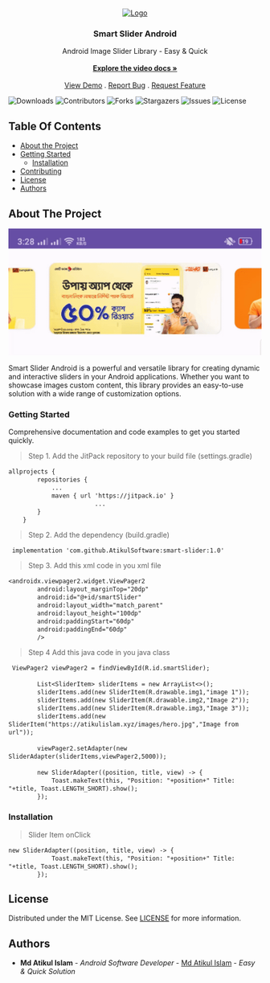 <br/>
<p align="center">
  <a href="https://github.com/AtikulSoftware/smart-slider">
    <img src="https://avatars.githubusercontent.com/u/111883800?v=4" alt="Logo" width="80" height="80">
  </a>

  <h3 align="center">Smart Slider Android</h3>

  <p align="center">
    Android Image Slider Library - Easy & Quick
    <br/>
    <br/>
    <a href="https://youtu.be/S1YOLeu0WHE?si=HE0NrWpFDh48wOAT"><strong>Explore the video docs »</strong></a>
    <br/>
    <br/>
    <a href="https://github.com/AtikulSoftware/smart-slider">View Demo</a>
    .
    <a href="https://github.com/AtikulSoftware/smart-slider/issues">Report Bug</a>
    .
    <a href="https://github.com/AtikulSoftware/smart-slider/issues">Request Feature</a>
  </p>
</p>

![Downloads](https://img.shields.io/github/downloads/AtikulSoftware/smart-slider/total) ![Contributors](https://img.shields.io/github/contributors/AtikulSoftware/smart-slider?color=dark-green) ![Forks](https://img.shields.io/github/forks/AtikulSoftware/smart-slider?style=social) ![Stargazers](https://img.shields.io/github/stars/AtikulSoftware/smart-slider?style=social) ![Issues](https://img.shields.io/github/issues/AtikulSoftware/smart-slider) ![License](https://img.shields.io/github/license/AtikulSoftware/smart-slider) 

## Table Of Contents

* [About the Project](#about-the-project)
* [Getting Started](#getting-started)
  * [Installation](#installation)
* [Contributing](#contributing)
* [License](#license)
* [Authors](#authors)

## About The Project

![Screen Shot](https://raw.githubusercontent.com/AtikulSoftware/AtikulFiles/main/smartslider.gif)

Smart Slider Android is a powerful and versatile library for creating dynamic and interactive sliders in your Android applications. Whether you want to showcase images custom content, this library provides an easy-to-use solution with a wide range of customization options.


### Getting Started
Comprehensive documentation and code examples to get you started quickly.

> Step 1. Add the JitPack repository to your build file (settings.gradle)
```
allprojects {
		repositories {
			...
			maven { url 'https://jitpack.io' }
                        ...
		}
	}
```

> Step 2. Add the dependency (build.gradle)
```
 implementation 'com.github.AtikulSoftware:smart-slider:1.0'
```

> Step 3. Add this xml code in you xml file 
```
<androidx.viewpager2.widget.ViewPager2
        android:layout_marginTop="20dp"
        android:id="@+id/smartSlider"
        android:layout_width="match_parent"
        android:layout_height="100dp"
        android:paddingStart="60dp"
        android:paddingEnd="60dp"
        />
```

> Step 4 Add this java code in you java class
```
 ViewPager2 viewPager2 = findViewById(R.id.smartSlider);

        List<SliderItem> sliderItems = new ArrayList<>();
        sliderItems.add(new SliderItem(R.drawable.img1,"image 1"));
        sliderItems.add(new SliderItem(R.drawable.img2,"Image 2"));
        sliderItems.add(new SliderItem(R.drawable.img3,"Image 3"));
        sliderItems.add(new SliderItem("https://atikulislam.xyz/images/hero.jpg","Image from url"));

        viewPager2.setAdapter(new SliderAdapter(sliderItems,viewPager2,5000));

        new SliderAdapter((position, title, view) -> {
            Toast.makeText(this, "Position: "+position+" Title: "+title, Toast.LENGTH_SHORT).show();
        });
```



### Installation

> Slider Item onClick
```
new SliderAdapter((position, title, view) -> {
            Toast.makeText(this, "Position: "+position+" Title: "+title, Toast.LENGTH_SHORT).show();
        });
```

## License

Distributed under the MIT License. See [LICENSE](https://github.com/AtikulSoftware/smart-slider/blob/main/LICENSE.md) for more information.

## Authors

* **Md Atikul Islam** - *Android Software Developer* - [Md Atikul Islam](https://github.com/AtikulSoftware) - *Easy & Quick Solution*
